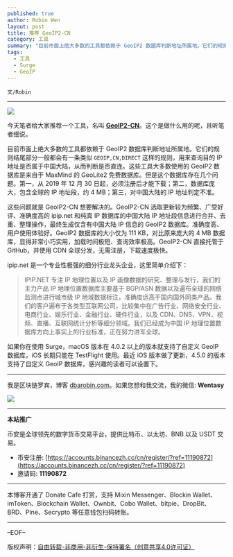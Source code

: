 ```yaml
---
published: true
author: Robin Wen
layout: post
title: 推荐 GeoIP2-CN
category: 工具
summary: "目前市面上绝大多数的工具都依赖于 GeoIP2 数据库判断地址所属地。它们的规则结尾部分一般都会有一条类似 GEOIP,CN,DIRECT 这样的规则，用来查询目的 IP 地址是否属于中国大陆，从而判断是否直连。这些工具大多数使用的 GeoIP2 数据库是来自于 MaxMind 的 GeoLite2 免费数据库。但是这个数据库存在几个问题。第一，从 2019 年 12 月 30 日起，必须注册后才能下载；第二，数据库庞大，包含全球的 IP 地址段，约 4 MB；第三，对中国大陆的 IP 地址判定不准。如果你在使用 Surge，macOS 版本在 4.0.2 以上的版本就支持了自定义 GeoIP 数据库，iOS 长期只能在 TestFlight 使用。最近 iOS 版本做了更新，4.5.0 的版本支持了自定义 GeoIP 数据库，感兴趣的读者可以设置下。"
tags:
  - 工具
  - Surge
  - GeoIP
---
```


`文/Robin`

***

![](https://cdn.dbarobin.com/wqhmg41.png)

今天笔者给大家推荐一个工具，名叫 **[GeoIP2-CN](https://github.com/Hackl0us/GeoIP2-CN)**。这个是做什么用的呢，且听笔者细说。

目前市面上绝大多数的工具都依赖于 GeoIP2 数据库判断地址所属地。它们的规则结尾部分一般都会有一条类似 `GEOIP,CN,DIRECT` 这样的规则，用来查询目的 IP 地址是否属于中国大陆，从而判断是否直连。这些工具大多数使用的 GeoIP2 数据库是来自于 MaxMind 的 GeoLite2 免费数据库。但是这个数据库存在几个问题。第一，从 2019 年 12 月 30 日起，必须注册后才能下载；第二，数据库庞大，包含全球的 IP 地址段，约 4 MB；第三，对中国大陆的 IP 地址判定不准。

这些问题就是 GeoIP2-CN 想要解决的。GeoIP2-CN 选取更新较为频繁、广受好评、准确度高的 ipip.net 和纯真 IP 数据库的中国大陆 IP 地址段信息进行合并、去重、整理操作，最终生成仅含有中国大陆 IP 信息的 GeoIP2 数据库。准确度高、用户使用体验好。GeoIP2 数据库的大小仅为 111 KB，对比原来庞大的 4 MB 数据库，显得非常小巧实用，加载时间极短、查询效率极高。GeoIP2-CN 直接托管于 GitHub，并使用 CDN 全球分发，无需注册，下载速度极快。

ipip.net 是一个专业性极强的细分行业龙头企业，这里简单介绍下：

> IPIP.NET 专注 IP 地理位置以及 IP 画像数据的研究、整理与发行，我们的主力产品 IP 地理位置数据库主要基于 BGP/ASN 数据以及遍布全球的网络监测点进行城市级 IP 地域数据标注，准确度远高于国内国外同类产品。我们的客户遍布于各类型互联网公司，比较集中在广告行业、网络安全行业、电商行业、娱乐行业、金融行业、硬件行业，以及 CDN、DNS、VPN、视频、直播、互联网统计分析等细分领域。我们已经成为中国 IP 地理位置数据库方向上事实上的行业标准，正在努力进军全球。

如果你在使用 Surge，macOS 版本在 4.0.2 以上的版本就支持了自定义 GeoIP 数据库，iOS 长期只能在 TestFlight 使用。最近 iOS 版本做了更新，4.5.0 的版本支持了自定义 GeoIP 数据库，感兴趣的读者可以设置下。

***

我是区块链罗宾，博客 [dbarobin.com](https://dbarobin.com/)。如果您想和我交流，我的微信: **Wentasy**

![](https://cdn.dbarobin.com/v4yywe2.png)

***

**本站推广**

币安是全球领先的数字货币交易平台，提供比特币、以太坊、BNB 以及 USDT 交易。

* 币安注册: [https://accounts.binancezh.cc/cn/register/?ref=11190872](https://accounts.binancezh.cc/cn/register/?ref=11190872)
* 邀请码: **11190872**

***

本博客开通了 Donate Cafe 打赏，支持 Mixin Messenger、Blockin Wallet、imToken、Blockchain Wallet、Ownbit、Cobo Wallet、bitpie、DropBit、BRD、Pine、Secrypto 等任意钱包扫码转账。

<center>
    <div class="--donate-button"
         data-button-id="f8b9df0d-af9a-460d-8258-d3f435445075"
    ></div>
</center>

***

–EOF–

版权声明：[自由转载-非商用-非衍生-保持署名（创意共享4.0许可证）](http://creativecommons.org/licenses/by-nc-nd/4.0/deed.zh)